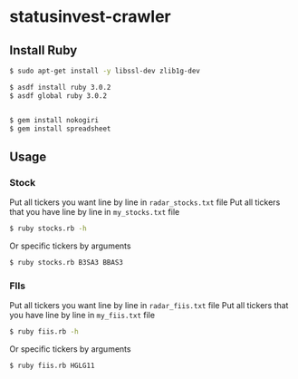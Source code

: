 # statusinvest-crawler

## Install Ruby

```sh
$ sudo apt-get install -y libssl-dev zlib1g-dev

$ asdf install ruby 3.0.2
$ asdf global ruby 3.0.2


$ gem install nokogiri
$ gem install spreadsheet
```

## Usage

### Stock
Put all tickers you want line by line in `radar_stocks.txt` file
Put all tickers that you have line by line in `my_stocks.txt` file

```sh
$ ruby stocks.rb -h
```

Or specific tickers by arguments

```sh
$ ruby stocks.rb B3SA3 BBAS3
```

### FIIs
Put all tickers you want line by line in `radar_fiis.txt` file
Put all tickers that you have line by line in `my_fiis.txt` file

```sh
$ ruby fiis.rb -h
```

Or specific tickers by arguments

```sh
$ ruby fiis.rb HGLG11
```
